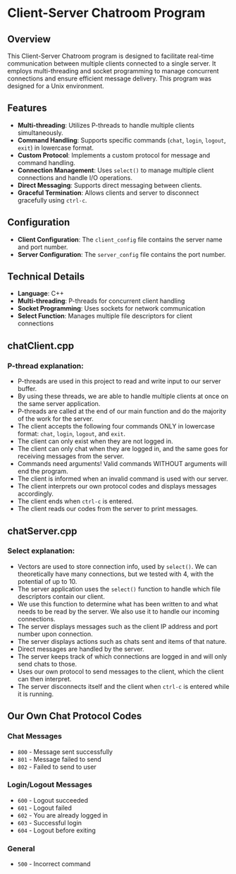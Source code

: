 # Client-Server Chatroom Program

## Overview
This Client-Server Chatroom program is designed to facilitate real-time communication between multiple clients connected to a single server. It employs multi-threading and socket programming to manage concurrent connections and ensure efficient message delivery. This program was designed for a Unix environment.

## Features
- **Multi-threading**: Utilizes P-threads to handle multiple clients simultaneously.
- **Command Handling**: Supports specific commands (`chat`, `login`, `logout`, `exit`) in lowercase format.
- **Custom Protocol**: Implements a custom protocol for message and command handling.
- **Connection Management**: Uses `select()` to manage multiple client connections and handle I/O operations.
- **Direct Messaging**: Supports direct messaging between clients.
- **Graceful Termination**: Allows clients and server to disconnect gracefully using `ctrl-c`.

## Configuration
- **Client Configuration**: The `client_config` file contains the server name and port number.
- **Server Configuration**: The `server_config` file contains the port number.

## Technical Details
- **Language**: C++
- **Multi-threading**: P-threads for concurrent client handling
- **Socket Programming**: Uses sockets for network communication
- **Select Function**: Manages multiple file descriptors for client connections

## chatClient.cpp

### P-thread explanation:
- P-threads are used in this project to read and write input to our server buffer.
- By using these threads, we are able to handle multiple clients at once on the same server application.
- P-threads are called at the end of our main function and do the majority of the work for the server.
- The client accepts the following four commands ONLY in lowercase format: `chat`, `login`, `logout`, and `exit`.
- The client can only exist when they are not logged in.
- The client can only chat when they are logged in, and the same goes for receiving messages from the server.
- Commands need arguments! Valid commands WITHOUT arguments will end the program.
- The client is informed when an invalid command is used with our server.
- The client interprets our own protocol codes and displays messages accordingly.
- The client ends when `ctrl-c` is entered.
- The client reads our codes from the server to print messages.

## chatServer.cpp

### Select explanation:
- Vectors are used to store connection info, used by `select()`. We can theoretically have many connections, but we tested with 4, with the potential of up to 10.
- The server application uses the `select()` function to handle which file descriptors contain our client.
- We use this function to determine what has been written to and what needs to be read by the server. We also use it to handle our incoming connections.
- The server displays messages such as the client IP address and port number upon connection.
- The server displays actions such as chats sent and items of that nature.
- Direct messages are handled by the server.
- The server keeps track of which connections are logged in and will only send chats to those.
- Uses our own protocol to send messages to the client, which the client can then interpret.
- The server disconnects itself and the client when `ctrl-c` is entered while it is running.

## Our Own Chat Protocol Codes

### Chat Messages
- `800` - Message sent successfully
- `801` - Message failed to send
- `802` - Failed to send to user

### Login/Logout Messages
- `600` - Logout succeeded
- `601` - Logout failed
- `602` - You are already logged in
- `603` - Successful login
- `604` - Logout before exiting

### General
- `500` - Incorrect command
